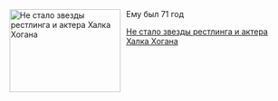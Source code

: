 <!--2025-07-24 19:19:15-->
<div class="yb">
  <div class="rss kino_kino"><a href="https://www.kino-teatr.ru/kino/news/y2025/7-24/38438/" title="Не стало звезды рестлинга и актера Халка Хогана"><img src="https://www.kino-teatr.ru/news/8/3/38438/poster.jpg" width="196" height="147" align="left" hspace="5" style="margin: 0px 10px 0px 5px" alt="Не стало звезды рестлинга и актера Халка Хогана"/></a>Ему был 71 год <p class="titl"><a href="https://www.kino-teatr.ru/kino/news/y2025/7-24/38438/">Не стало звезды рестлинга и актера Халка Хогана</a></p></div>
</div>
